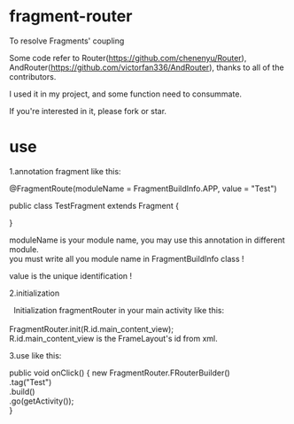 # fragment-router
To resolve Fragments' coupling 

Some code refer to Router(https://github.com/chenenyu/Router), AndRouter(https://github.com/victorfan336/AndRouter), thanks to all of the contributors.

I used it in my project, and some function need to consummate.

If you're interested in it, please fork or star.

# use
 1.annotation fragment like this:  
 
 @FragmentRoute(moduleName = FragmentBuildInfo.APP, value = "Test")  
 
public class TestFragment extends Fragment {

}  

moduleName is your module name, you may use this annotation in different module.  
you must write all you module name in FragmentBuildInfo class !

value is the unique identification !  

 2.initialization  
 
   Initialization fragmentRouter in your main activity like this:<br/>   
   FragmentRouter.init(R.id.main_content_view);<br/> 
   R.id.main_content_view is the FrameLayout's id from xml.  <br/> 
   
 3.use like this:  
 
 public void onClick() {
        new FragmentRouter.FRouterBuilder()<br/> 
                  .tag("Test")<br/> 
                  .build()<br/>
                  .go(getActivity());<br/>
      }
